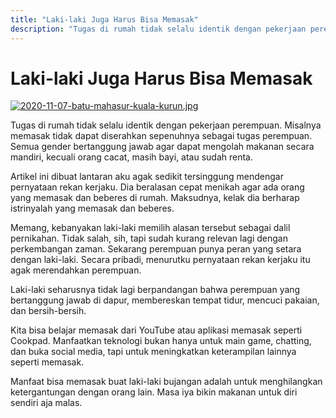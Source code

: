 ```yaml
---
title: "Laki-laki Juga Harus Bisa Memasak"
description: "Tugas di rumah tidak selalu identik dengan pekerjaan perempuan. Misalnya memasak tidak dapat diserahkan sepenuhnya sebagai tugas perempuan."
---
```

# Laki-laki Juga Harus Bisa Memasak

[![2020-11-07-batu-mahasur-kuala-kurun.jpg](https://images.pexels.com/photos/2284166/pexels-photo-2284166.jpeg?auto=compress&cs=tinysrgb&h=720)](https://www.pexels.com/id-id/foto/orang-yang-memegang-sayur-yang-diiris-2284166/)

Tugas di rumah tidak selalu identik dengan pekerjaan perempuan. Misalnya memasak tidak dapat diserahkan sepenuhnya sebagai tugas perempuan. Semua gender bertanggung jawab agar dapat mengolah makanan secara mandiri, kecuali orang cacat, masih bayi, atau sudah renta. 

Artikel ini dibuat lantaran aku agak sedikit tersinggung mendengar pernyataan rekan kerjaku. Dia beralasan cepat menikah agar ada orang yang memasak dan beberes di rumah. Maksudnya, kelak dia berharap istrinyalah yang memasak dan beberes. 

Memang, kebanyakan laki-laki memilih alasan tersebut sebagai dalil pernikahan. Tidak salah, sih, tapi sudah kurang relevan lagi dengan perkembangan zaman. Sekarang perempuan punya peran yang setara dengan laki-laki. Secara pribadi, menurutku pernyataan rekan kerjaku itu agak merendahkan perempuan. 

Laki-laki seharusnya tidak lagi berpandangan bahwa perempuan yang bertanggung jawab di dapur, membereskan tempat tidur, mencuci pakaian, dan bersih-bersih. 

Kita bisa belajar memasak dari YouTube atau aplikasi memasak seperti Cookpad. Manfaatkan teknologi bukan hanya untuk main game, chatting, dan buka social media, tapi untuk meningkatkan keterampilan lainnya seperti memasak. 

Manfaat bisa memasak buat laki-laki bujangan adalah untuk menghilangkan ketergantungan dengan orang lain. Masa iya bikin makanan untuk diri sendiri aja malas. 